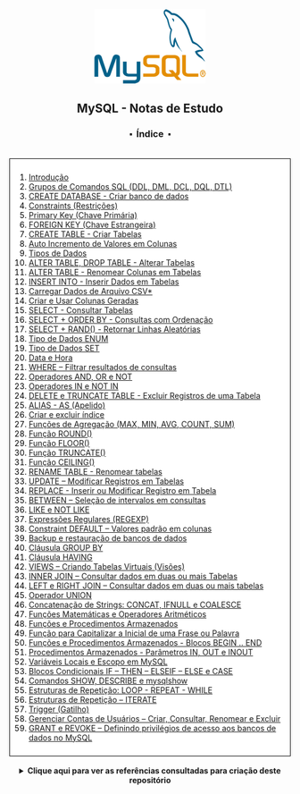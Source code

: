 


<div align="center">
<img src=".\assets\mysql.png">
<h2>MySQL - Notas de Estudo</h2>
<h3>⬝&nbsp; Índice &nbsp;⬝</h3>

</div>
&nbsp;
&nbsp;




<div style="background-color: white; color: black; padding: 10px; border: 1px solid #000;">


1. [Introdução](/files/1_%20introducao.md)
2. [Grupos de Comandos SQL (DDL, DML, DCL, DQL, DTL)](/files/2_grupo_de_comandos.md)
3. [CREATE DATABASE - Criar banco de dados](/files/3_criar_bd.md)
4. [Constraints (Restrições)](/files/4_contraints.md)
5. [Primary Key (Chave Primária)](/files/5_chave_primaria.md)
6. [FOREIGN KEY (Chave Estrangeira)](/files/6_opcoes_chav_est.md)
7. [CREATE TABLE - Criar Tabelas](/files/7_criar_tb.md)
8. [Auto Incremento de Valores em Colunas](/files/8_auto_incremento.md)
9. [Tipos de Dados](/files/9_tipo_dado.md)
10. [ALTER TABLE, DROP TABLE - Alterar Tabelas](/files/10_alterar_tb.md)
11. [ALTER TABLE - Renomear Colunas em Tabelas](/files/11_renomear_col.md)
12. [INSERT INTO - Inserir Dados em Tabelas](/files/12_insert-into_inserir_reg_tb.md)
13. [Carregar Dados de Arquivo CSV*](/files/13_carregar_dados_csv.md)
14. [Criar e Usar Colunas Geradas](/files/14_criar_usar_col_ger.md)
15. [SELECT - Consultar Tabelas](/files/15_consulta_simples.md)
16. [SELECT + ORDER BY - Consultas com Ordenação](/files/16_consulta_ordenacao.md)
17. [SELECT + RAND() - Retornar Linhas Aleatórias](/files/17_retornar_lin_aleatoria.md)
18. [Tipo de Dados ENUM](/files/18_tipo_dado_e00.md)
19. [Tipo de Dados SET](/files/19_tipo_dado_set.md)
20. [Data e Hora](/files/20_tipo_data-hora.md)
21. [WHERE – Filtrar resultados de consultas](/files/21_filtro_clausula_where.md)
22. [Operadores AND, OR e NOT](/files/22_filtro_oper_and-or-not.md)
23. [Operadores IN e NOT IN](/files/23_filtro_oper_in_not-in.md)
24. [DELETE e TRUNCATE TABLE - Excluir Registros de uma Tabela](/files/24_excluir_reg_tb.md)
25. [ALIAS - AS (Apelido)](/files/25_alias_as.md)
26. [Criar e excluir índice](/files/26_criar_excluir_indices.md)
27. [Funções de Agregação (MAX, MIN, AVG, COUNT, SUM)](/files/27_funcao_agregacao.md)
28. [Função ROUND()](/files/28_arredondar_val_f-round.md)
29. [Função FLOOR()](/files/29_arredondar_val_f-floor.md)
30. [Função TRUNCATE()](/files/30_cortar_val_f-truncate.md)
31. [Função CEILING()](/files/31_arredondar_val_f-ceiling.md)
32. [RENAME TABLE - Renomear tabelas](/files/32_renomear_tb.md)
33. [UPDATE – Modificar Registros em Tabelas](/files/33_update_mod_reg_tb.md)
34. [REPLACE - Inserir ou Modificar Registro em Tabela](/files/34_replace_inserir_mod_reg_tb.md)
35. [BETWEEN – Seleção de intervalos em consultas](/files/35_between_sel_int_consulta.md)
36. [LIKE e NOT LIKE](/files/36_like_not-like_consulta.md)
37. [Expressões Regulares (REGEXP)](/files/37_regexp_exp_regulares.md)
38. [Constraint DEFAULT – Valores padrão em colunas](/files/38_default_val_pad_col.md)
39. [Backup e restauração de bancos de dados](/files/39_Backup_restauracao.md)
40. [Cláusula GROUP BY](/files/40_clausula_group-by.md)
41. [Cláusula HAVING](/files/41_clausula_having.md)
42. [VIEWS – Criando Tabelas Virtuais (Visões)](/files/42_views_tb_virt.md)
43. [INNER JOIN – Consultar dados em duas ou mais Tabelas](/files/43_inner-join.md)
44. [LEFT e RIGHT JOIN – Consultar dados em duas ou mais tabelas](/files/44_left_right_full_cross_join.md)
45. [Operador UNION](/files/45_operador_union.md)
46. [Concatenação de Strings: CONCAT, IFNULL e COALESCE](/files/46_concatenacao.md)
47. [Funções Matemáticas e Operadores Aritméticos](/files/47_operador_aritmetico.md)
48. [Funções e Procedimentos Armazenados](/files/48_funcao_procedimento_armazenado.md)
49. [Função para Capitalizar a Inicial de uma Frase ou Palavra](/files/49_funcao_1-maiuscula.md)
50. [Funções e Procedimentos Armazenados - Blocos BEGIN .. END](/files/50_bloco_begin-end.md)
51. [Procedimentos Armazenados - Parâmetros IN, OUT e INOUT](/files/51_procd_armaz_par_in_out_in-out.md)
52. [Variáveis Locais e Escopo em MySQL](/files/52_var_loc_escopo_declare.md)
53. [Blocos Condicionais IF – THEN – ELSEIF – ELSE e CASE](/files/53_bloco_cond_if_then_elseif_else_case.md)
54. [Comandos SHOW, DESCRIBE e mysqlshow](/files/54_cmd_show_describe_mysqlshow.md)
55. [Estruturas de Repetição: LOOP - REPEAT - WHILE](/files/55_est_rept_cmd_loop-repeat-while.md)
56. [Estruturas de Repetição – ITERATE](/files/56_est_rept_iterate.md)
57. [Trigger (Gatilho)](/files/57_trigger_gatilho.md)
58. [Gerenciar Contas de Usuários – Criar, Consultar, Renomear e Excluir](/files/58_ger_conta_usuario.md)
59. [GRANT e REVOKE – Definindo privilégios de acesso aos bancos de dados no MySQL](/files/59_grant_revoke.md)
</div>



<div align="center">
&nbsp;   
 <details>
 <summary><strong>Clique aqui para ver as referências consultadas para criação deste repositório</strong></summary>

  &nbsp;
  &nbsp;   
  
  [MySQL 8.0 Reference Manual](https://dev.mysql.com/doc/refman/8.0/en/)

  [MySQL - Curso Completo (Fábio dos Reis)](http://www.bosontreinamentos.com.br/curso-completo-de-mysql/) 

  [MySQL-Study-Notes (Michele Lozada)](https://github.com/michelelozada/MySQL-Study-Notes) 

  [Curso de MySQL [40 Horas] (Gustavo Guanabara)](https://www.cursoemvideo.com/curso/mysql/)  

 </details>
   

<div/> 